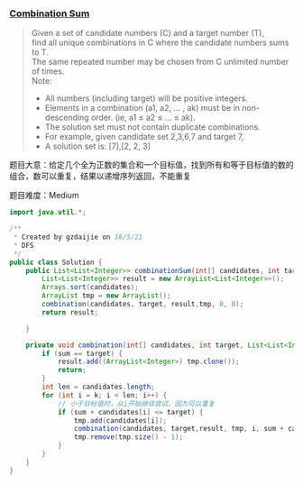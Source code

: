 ### [Combination Sum](https://leetcode.com/problems/combination-sum/)

> Given a set of candidate numbers (C) and a target number (T),   <br/>
> find all unique combinations in C where the candidate numbers sums to T. <br/>
> The same repeated number may be chosen from C unlimited number of times. <br/>
> Note: <br/>
> * All numbers (including target) will be positive integers. <br/>
> * Elements in a combination (a1, a2, … , ak) must be in non-descending order. (ie, a1 ≤ a2 ≤ … ≤ ak). <br/>
> * The solution set must not contain duplicate combinations. <br/>
> * For example, given candidate set 2,3,6,7 and target 7,  <br/>
> * A solution set is: [7],[2, 2, 3]

题目大意：给定几个全为正数的集合和一个目标值，找到所有和等于目标值的数的组合，数可以重复，结果以递增序列返回，不能重复

题目难度：Medium



```java
import java.util.*;

/**
 * Created by gzdaijie on 16/5/21
 * DFS 
 */
public class Solution {
    public List<List<Integer>> combinationSum(int[] candidates, int target) {
        List<List<Integer>> result = new ArrayList<List<Integer>>();
        Arrays.sort(candidates);
        ArrayList tmp = new ArrayList();
        combination(candidates, target, result,tmp, 0, 0);
        return result;

    }

    private void combination(int[] candidates, int target, List<List<Integer>> result, ArrayList<Integer> tmp, int k, int sum) {
        if (sum == target) {
            result.add((ArrayList<Integer>) tmp.clone());
            return;
        }
        int len = candidates.length;
        for (int i = k; i < len; i++) {
            // 小于目标值时，从i开始继续尝试，因为可以重复
            if (sum + candidates[i] <= target) {
                tmp.add(candidates[i]);
                combination(candidates, target,result, tmp, i, sum + candidates[i]);
                tmp.remove(tmp.size() - 1);
            }
        }
    }
}
```